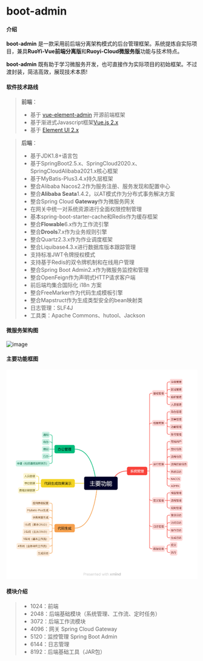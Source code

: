 # boot-admin

#### 介绍

**boot-admin** 是一款采用前后端分离架构模式的后台管理框架。系统提炼自实际项目，兼具**RuoYi-Vue前端分离版**和**Ruoyi-Cloud微服务版**功能与技术特点。  

**boot-admin** 既有助于学习微服务开发，也可直接作为实际项目的初始框架。不过渡封装，简洁高效，展现技术本质!

#### 软件技术路线

>**前端**：
> * 基于 [vue-element-admin](https://panjiachen.gitee.io/vue-element-admin-site/zh/) 开源前端框架
> * 基于渐进式Javascript框架[Vue.js 2.x](https://v2.cn.vuejs.org/)
> * 基于 [Element UI 2.x](https://element.eleme.cn/#/zh-CN)

>**后端**：
>* 基于JDK1.8+语言包
>* 基于SpringBoot2.5.x、SpringCloud2020.x、SpringCloudAlibaba2021.x核心框架
>* 基于MyBatis-Plus3.4.x持久层框架
>* 整合Alibaba Nacos2.2作为服务注册、服务发现和配置中心
>* 整合**Alibaba Seata**1.4.2，以AT模式作为分布式事务解决方案
>* 整合Spring Cloud **Gateway**作为微服务网关
>* 在网关中统一对系统资源进行全面权限控制管理
>* 基本spring-boot-starter-cache和Redis作为缓存框架
>* 整合**Flowable**6.x作为工作流引擎
>* 整合**Drools**7.x作为业务规则引擎
>* 整合Quartz2.3.x作为作业调度框架
>* 整合Liquibase4.3.x进行数据库版本跟踪管理
>* 支持标准JWT令牌授权模式
>* 支持基于Redis的双令牌机制和在线用户管理
>* 整合Spring Boot Admin2.x作为微服务监控和管理
>* 整合OpenFeign作为声明式HTTP请求客户端
>* 前后端均集合国际化 i18n 方案
>* 整合FreeMarker作为代码生成模板引擎
>* 整合Mapstruct作为生成类型安全的bean映射类
>* 日志管理：SLF4J
>* 工具类：Apache Commons、hutool、Jackson


#### 微服务架构图

![image](https://gitee.com/soft1314/boot-admin-vue/raw/master/arch.png)

#### 主要功能框图

![image](https://github.com/soft1314/boot-admin/blob/master/func.png?raw=true)

#### 模块介绍

>*   1024：前端
>*   2048：后端基础模块（系统管理、工作流、定时任务）
>*   3072：后端工作流模块
>*   4096：网关 Spring Cloud Gateway
>*   5120：监控管理 Spring Boot Admin
>*   6144：日志管理
>*   8192：后端基础工具（JAR包）
